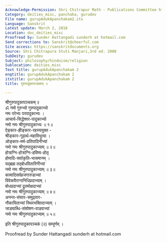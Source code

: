 ```yaml
---
Acknowledge-Permission: Shri Chitrapur Math - Publications Committee https://chitrapurmath.net/
Category: deities_misc, panchaka, gurudev
File name: gurupAdukApanchakam2.itx
Language: Sanskrit
Latest update: March 2, 2018
Location: doc_deities_misc
Proofread by: Sunder Hattangadi sunderh at hotmail.com
Send corrections to: Sanskrit@cheerful.com
Site access: https://sanskritdocuments.org
Source: Shri Chitrapura Stuti Manjari,3rd ed. 2008
SubDeity: gurudev
Subject: philosophy/hinduism/religion
Sublocation: deities_misc
Text title: gurupAdukApanchakam 2
engtitle: gurupAdukApanchakam 2
itxtitle: gurupAdukApanchakam 2
title: गुरुपादुकापञ्चकम् २

---
```

  
 श्रीगुरुपादुकापञ्चकम् २   
ॐ नमो गुरुभ्यो गुरुपादुकाभ्यो  
नमः परेभ्यः परपादुकाभ्यः ।  
आचार्य-सिद्धेश्वर-पादुकाभ्यो  
नमो नमः श्रीगुरुपादुकाभ्यः ॥ १॥  
ऐङ्कार-ह्रीङ्कार-रहस्ययुक्त -  
श्रीङ्कार-गूढार्थ-महाविभूत्या ।  
ओङ्कार-मर्म-प्रतिपादिनीभ्यां  
नमो नमः श्रीगुरुपादुकाभ्याम् ॥ २॥  
होत्राग्नि-होत्राग्नि-हविष्य-होतृ  
होमादि-सर्वाकृति-भासमानम् ।  
यद्ब्रह्म तद्बोधवितारिणीभ्यां  
नमो नमः श्रीगुरुपादुकाभ्याम् ॥ ३॥  
कामादिसर्पव्रजगारुडाभ्यां  
विवेकवैराग्यनिधिप्रदाभ्याम् ।  
बोधप्रदाभ्यां द्रुतमोक्षदाभ्यां  
नमो नमः श्रीगुरुपादुकाभ्याम् ॥ ४॥  
अनन्त-संसार-समुद्रतार-  
नौकायिताभ्यां स्थिरभक्तिदाभ्याम् ।  
जाड्याब्धि-संशोषण-वाडवाभ्यां  
नमो नमः श्रीगुरुपादुकाभ्याम् ॥ ५॥  
  
इति श्रीगुरुपादुकापञ्चकं (२) सम्पूर्णम् ।  
  
Proofread by Sunder Hattangadi sunderh at hotmail.com  
  

